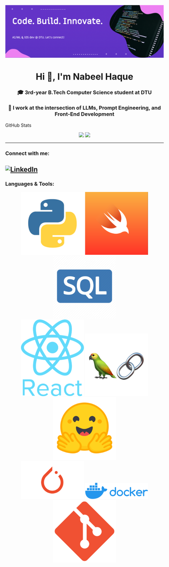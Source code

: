 
![Banner](./assets/banner.png)

<div align="center">

<h1>Hi 👋, I'm Nabeel Haque</h1>

<h3>🎓 3rd-year B.Tech Computer Science student at DTU</h3>
<h3>🧠 I work at the intersection of LLMs, Prompt Engineering, and Front-End Development</h3>

</div>
 GitHub Stats

<p align="center">
  <img src="https://github-readme-stats.vercel.app/api?username=tmnabeel30&show_icons=true&theme=tokyonight&hide_title=true&count_private=true&hide_border=true" width="45%" />
  <img src="https://github-readme-stats.vercel.app/api/top-langs/?username=tmnabeel30&layout=compact&theme=tokyonight&hide_border=true&hide_title=true&langs_count=8" width="45%" />
</p>

---
### Connect with me:
[![LinkedIn](https://img.shields.io/badge/LinkedIn-blue?style=flat&logo=linkedin)](https://www.linkedin.com/in/tmnabeel)
---


### Languages & Tools:

<p align="center">
  <img src="./assets/python.png" alt="Python" width="200";">
  <img src="./assets/swift.png" alt="Swift" width="200";">
  <img src="./assets/sql.webp" alt="SQL" width="200";">
  <br>
  <img src="./assets/react.png" alt="React" width="200";>
  <img src="./assets/langchain.png" alt="LangChain" width="200";>
  <img src="./assets/huggingface.png" alt="Hugging Face" width="200";>
  <br>
  <img src="./assets/pytorch.png" alt="PyTorch" width="200";">
  <img src="./assets/docker.png" alt="Docker" width="200";">
  <img src="./assets/git.svg.png" alt="Git" width="200";">
</p>



